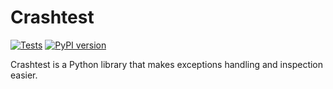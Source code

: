 # Crashtest

[![Tests](https://github.com/sdispater/crashtest/actions/workflows/tests.yml/badge.svg)](https://github.com/sdispater/crashtest/actions/workflows/tests.yml)
[![PyPI version](https://img.shields.io/pypi/v/crashtest)](https://pypi.org/project/crashtest/)

Crashtest is a Python library that makes exceptions handling and inspection easier.
